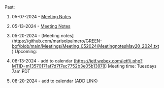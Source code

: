 Past:

1. 05-07-2024 -  [Meeting Notes](https://github.com/marisolpalmero/GREEN-bof/blob/main/Meetings/Meeting_050724/MeetingNotes_7May2024) 
2. 05-13-2024 -  [Meeting Notes](https://github.com/marisolpalmero/GREEN-bof/blob/main/Meetings/Meeting_051324/MeetingNotesMay1324 )
4. 05-20-2024 - [Meeting notes] (https://github.com/marisolpalmero/GREEN-bof/blob/main/Meetings/Meeting_052024/MeetingnotesMay20_2024.txt)
Upcoming:

5. 08-13-2024 - add to calendar  (https://ietf.webex.com/ietf/j.php?MTID=m13570171af7d7f7ec7752b3e05b13978)
Meeting time: Tuesdays 7am PDT
6. 08-20-2024 - add to calendar (ADD LINK)
